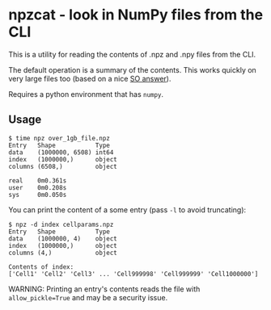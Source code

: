 # npzcat - look in NumPy files from the CLI

This is a utility for reading the contents of .npz and .npy files from the CLI.

The default operation is a summary of the contents. This works quickly on very large files too (based on a nice [SO answer](https://stackoverflow.com/a/68224674/949487)).

Requires a python environment that has `numpy`.

## Usage

```
$ time npz over_1gb_file.npz
Entry   Shape           Type
data    (1000000, 6508) int64
index   (1000000,)      object
columns (6508,)         object

real    0m0.361s
user    0m0.208s
sys     0m0.050s
```

You can print the content of a some entry (pass `-l` to avoid truncating):

```
$ npz -d index cellparams.npz
Entry   Shape           Type
data    (1000000, 4)    object
index   (1000000,)      object
columns (4,)            object

Contents of index:
['Cell1' 'Cell2' 'Cell3' ... 'Cell999998' 'Cell999999' 'Cell1000000']
```

WARNING: Printing an entry's contents reads the file with `allow_pickle=True` and may be a security issue.
